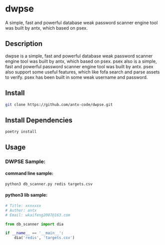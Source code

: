 # dwpse
A simple, fast and powerful database weak password scanner engine tool was built by antx, which based on psex.

## Description
dwpse is a simple, fast and powerful database weak password scanner engine tool was built by antx, which based on psex. 
psex also is a simple, fast and powerful password scanner engine tool was built by antx. psex also support some useful features, 
which like fofa search and parse assets to verify. psex has been built in some weak username and password.

## Install

```bash
git clone https://github.com/antx-code/dwpse.git
```

## Install Dependencies
```shell
poetry install
```

## Usage

### DWPSE Sample:

#### command line sample:

```shell
python3 db_scanner.py redis targets.csv
```

#### python3 lib sample:

```python
# Title: xxxxxxx
# Author: antx
# Email: wkaifeng2007@163.com

from db_scanner import dia

if __name__ == '__main__':
    dia('redis', 'targets.csv')
```
